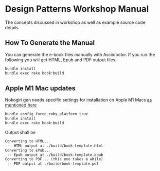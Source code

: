 # Design Patterns Workshop Manual

The concepts discussed in workshop as well as example source code details.

## How To Generate the Manual

You can generate the e-book files manually with Asciidoctor.
If you run the following you will get HTML, Epub and PDF output files:

```bash
bundle install
bundle exec rake book:build
```

## Apple M1 Mac updates

Nokogiri gen needs specific settings for installation on Apple M1 Macs [as mentioned here](https://www.jvt.me/posts/2022/05/01/nokogiri-m1-mac/)

```bash
bundle config force_ruby_platform true
bundle install
bundle exec rake book:build
```

Output shall be

```txt
Converting to HTML...
 -- HTML output at ./build/book-template.html
Converting to EPub...
 -- Epub output at ./build/book-template.epub
Converting to PDF... (this one takes a while)
 -- PDF output at ./build/book-template.pdf
```
